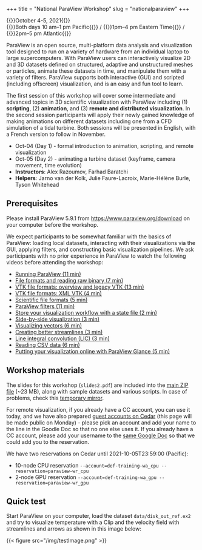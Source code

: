 +++
title = "National ParaView Workshop"
slug = "nationalparaview"
+++

{{<cor>}}October 4-5, 2021{{</cor>}}\
{{<cgr>}}Both days 10 am–1 pm Pacific{{</cgr>}} /
{{<cgr>}}1pm–4 pm Eastern Time{{</cgr>}} /
{{<cgr>}}2pm–5 pm Atlantic{{</cgr>}}

ParaView is an open source, multi-platform data analysis and visualization tool designed to run on a variety of hardware
from an individual laptop to large supercomputers. With ParaView users can interactively visualize 2D and 3D datasets
defined on structured, adaptive and unstructured meshes or particles, animate these datasets in time, and manipulate
them with a variety of filters. ParaView supports both interactive (GUI) and scripted (including offscreen)
visualization, and is an easy and fun tool to learn.

The first session of this workshop will cover some intermediate and advanced topics in 3D scientific visualization with
ParaView including (1) **scripting**, (2) **animation**, and (3) **remote and distributed visualization**. In the second
session participants will apply their newly gained knowledge of making animations on different datasets including one
from a CFD simulation of a tidal turbine. Both sessions will be presented in English, with a French version to follow in
November.

- Oct-04 (Day 1) - formal introduction to animation, scripting, and remote visualization
- Oct-05 (Day 2) - animating a turbine dataset (keyframe, camera movement, time evolution)
- **Instructors**: Alex Razoumov, Farhad Baratchi
- **Helpers**: Jarno van der Kolk, Julie Faure-Lacroix, Marie-Hélène Burle, Tyson Whitehead

## Prerequisites

Please install ParaView 5.9.1 from https://www.paraview.org/download on your computer before the workshop.

We expect participants to be somewhat familiar with the basics of ParaView: loading local datasets, interacting with
their visualizations via the GUI, applying filters, and constructing basic visualization pipelines. We ask participants
with no prior experience in ParaView to watch the following videos before attending the workshop:

- [Running ParaView (11 min)](https://youtu.be/FloAMW6niRM)
- [File formats and reading raw binary (7 min)](https://youtu.be/gcqeOSTXUTQ)
- [VTK file formats: overview and legacy VTK (13 min)](https://youtu.be/IRuZ4DiiwDs)
- [VTK file formats: XML VTK (4 min)](https://youtu.be/3iiI7VUrgsM)
- [Scientific file formats (5 min)](https://youtu.be/_kJZRbPQsBE)
- [ParaView filters (11 min)](https://youtu.be/u7ui0Y4ysoE)
- [Store your visualization workflow with a state file (2 min)](https://youtu.be/r7cv1lX0Z4M)
- [Side-by-side visualization (3 min)](https://youtu.be/YZHSufVi0aA)
- [Visualizing vectors (6 min)](https://youtu.be/QFlKiCOFHYc)
- [Creating better streamlines (3 min)](https://youtu.be/C3WS2GajvBg)
- [Line integral convolution (LIC) (3 min)](https://youtu.be/MqqduE3EnS8)
- [Reading CSV data (6 min)](https://youtu.be/1yrGH7w0rG4)
- [Putting your visualization online with ParaView Glance (5 min)](https://youtu.be/TWL2CMKSRaU)

## Workshop materials

The slides for this workshop (`slides2.pdf`) are included into the [main ZIP file](https://bit.ly/paraviewzipp) (~23
MB), along with sample datasets and various scripts. In case of problems, check this [temporary
mirror](https://transfer.sh/I7NwUJ/paraview.zip).

For remote visualization, if you already have a CC account, you can use it today, and we have also prepared [guest
accounts on Cedar](https://docs.google.com/document/d/15NEXFuUxhStKsB-MvTROTyKF3rmtxr7-636qUejnYIU) (this page will be
made public on Monday) - please pick an account and add your name to the line in the Goodle Doc so that no one else uses
it. If you already have a CC account, please add your username to the [same Google
Doc](https://docs.google.com/document/d/15NEXFuUxhStKsB-MvTROTyKF3rmtxr7-636qUejnYIU) so that we could add you to the
reservation.

We have two reservations on Cedar until 2021-10-05T23:59:00 (Pacific):

- 10-node CPU reservation `--account=def-training-wa_cpu --reservation=paraview-wr_cpu`
- 2-node GPU reservation `--account=def-training-wa_gpu --reservation=paraview-wr_gpu`

## Quick test

Start ParaView on your computer, load the dataset `data/disk_out_ref.ex2` and try to visualize temperature with a Clip
and the velocity field with streamlines and arrows as shown in this image below:

{{< figure src="/img/testImage.png" >}}
